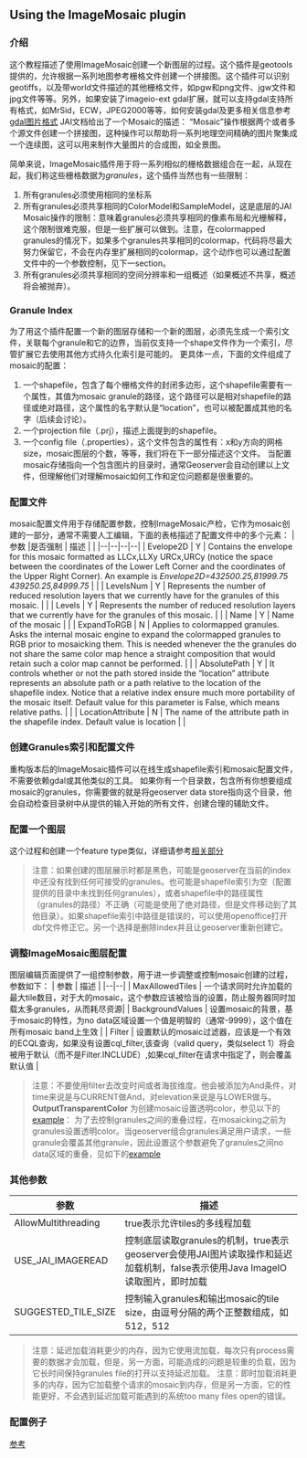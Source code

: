 ##  Using the ImageMosaic plugin
### 介绍
这个教程描述了使用ImageMosaic创建一个新图层的过程。这个插件是geotools提供的，允许根据一系列地图参考栅格文件创建一个拼接图。这个插件可以识别geotiffs，以及带world文件描述的其他栅格文件，如pgw和png文件、jgw文件和jpg文件等等。另外，如果安装了imageio-ext gdal扩展，就可以支持gdal支持所有格式，如MrSid，ECW，JPEG2000等等，如何安装gdal及更多相关信息参考[gdal图片格式](http://docs.geoserver.org/2.8.1/user/data/raster/gdal.html#data-gdal)
JAI文档给出了一个Mosaic的描述：
“Mosaic”操作根据两个或者多个源文件创建一个拼接图，这种操作可以帮助将一系列地理空间精确的图片聚集成一个连续图，这可以用来制作大量图片的合成图，如全景图。

简单来说，ImageMosaic插件用于将一系列相似的栅格数据组合在一起，从现在起，我们称这些栅格数据为*granules*，这个插件当然也有一些限制：
 1. 所有granules必须使用相同的坐标系
 2. 所有granules必须共享相同的ColorModel和SampleModel，这是底层的JAI Mosaic操作的限制：意味着granules必须共享相同的像素布局和光栅解释，这个限制很难克服，但是一些扩展可以做到。注意，在colormapped granules的情况下，如果多个granules共享相同的colormap，代码将尽最大努力保留它，不会在内存里扩展相同的colormap，这个动作也可以通过配置文件中的一个参数控制，见下一section。
 3. 所有granules必须共享相同的空间分辨率和一组概述（如果概述不共享，概述将会被抛弃）。
 
 ### Granule Index
为了用这个插件配置一个新的图层存储和一个新的图层，必须先生成一个索引文件，关联每个granule和它的边界，当前仅支持一个shape文件作为一个索引，尽管扩展它去使用其他方式持久化索引是可能的。
更具体一点，下面的文件组成了mosaic的配置：
1. 一个shapefile，包含了每个栅格文件的封闭多边形，这个shapefile需要有一个属性，其值为mosaic granule的路径，这个路径可以是相对shapefile的路径或绝对路径，这个属性的名字默认是“location”，也可以被配置成其他的名字（后续会讨论）。
2. 一个projection file（.prj），描述上面提到的shapefile。
3. 一个config file（.properties），这个文件包含的属性有：x和y方向的网格size，mosaic图层的个数，等等，我们将在下一部分描述这个文件。
当配置mosaic存储指向一个包含图片的目录时，通常Geoserver会自动创建以上文件，但理解他们对理解mosaic如何工作和定位问题都是很重要的。

### 配置文件
mosaic配置文件用于存储配置参数，控制ImageMosaic产检，它作为mosaic创建的一部分，通常不需要人工编辑，下面的表格描述了配置文件中的多个元素：
| 参数 |是否强制  | 描述 |  |
|--|--|--|--|
| Evelope2D | Y | Contains the envelope for this mosaic formatted as LLCx,LLXy URCx,URCy (notice the space between the coordinates of the Lower Left Corner and the coordinates of the Upper Right Corner). An example is _Envelope2D=432500.25,81999.75 439250.25,84999.75_ |  |
| LevelsNum | Y | Represents the number of reduced resolution layers that we currently have for the granules of this mosaic. |  |
| Levels | Y | Represents the number of reduced resolution layers that we currently have for the granules of this mosaic. |  |
| Name | Y | Name of the mosaic |  |
| ExpandToRGB | N | Applies to colormapped granules. Asks the internal mosaic engine to expand the colormapped granules to RGB prior to mosaicking them. This is needed whenever the the granules do not share the same color map hence a straight composition that would retain such a color map cannot be performed. |  |
| AbsolutePath | Y |  It controls whether or not the path stored inside the “location” attribute represents an absolute path or a path relative to the location of the shapefile index. Notice that a relative index ensure much more portability of the mosaic itself. Default value for this parameter is False, which means relative paths. |  |
| LocationAttribute | N | The name of the attribute path in the shapefile index. Default value is  location |  |

### 创建Granules索引和配置文件
重构版本后的ImageMosaic插件可以在线生成shapefile索引和mosaic配置文件，不需要依赖gdal或其他类似的工具。
如果你有一个目录数，包含所有你想要组成mosaic的granules，你需要做的就是将geoserver data store指向这个目录，他会自动检查目录树中从提供的输入开始的所有文件，创建合理的辅助文件。

### 配置一个图层
这个过程和创建一个feature type类似，详细请参考[相关部分](http://docs.geoserver.org/2.8.1/user/tutorials/image_mosaic_plugin/imagemosaic.html#configuring-a-coverage-in-geoserver)

> 注意：如果创建的图层展示时都是黑色，可能是geoserver在当前的index中还没有找到任何可接受的granules。也可能是shapefile索引为空（配置提供的目录中未找到任何granules），或者shapefile中的路径属性（granules的路径）不正确（可能是使用了绝对路径，但是文件移动到了其他目录）。如果shapefile索引中路径是错误的，可以使用openoffice打开dbf文件修正它。另一个选择是删除index并且让geoserver重新创建它。

### 调整ImageMosaic图层配置
图层编辑页面提供了一组控制参数，用于进一步调整或控制mosaic创建的过程，参数如下：
| 参数 | 描述 |
|--|--|
| MaxAllowedTiles | 一个请求同时允许加载的最大tile数目，对于大的mosaic，这个参数应该被恰当的设置，防止服务器同时加载太多granules，从而耗尽资源|
| BackgroundValues | 设置mosaic的背景，基于mosaic的特性，为no data区域设置一个值是明智的（通常-9999），这个值在所有mosaic band上生效 |
| Filter | 设置默认的mosaic过滤器，应该是一个有效的ECQL查询，如果没有设置cql_filter,该查询（valid query，类似select 1）将会被用于默认（而不是Filter.INCLUDE）,如果cql_filter在请求中指定了，则会覆盖默认值 |

> 注意：不要使用filter去改变时间或者海拔维度。他会被添加为And条件，对time来说是与CURRENT做And，对elevation来说是与LOWER做与。
> **OutputTransparentColor**
> 为创建mosaic设置透明color，参见以下的[example](http://docs.geoserver.org/2.8.1/user/tutorials/image_mosaic_plugin/imagemosaic.html#tweaking-an-imagemosaic-coveragestore)：
> 为了去控制granules之间的重叠过程，在mosaicking之前为granules设置透明color。当geoserver组合granules满足用户请求，一些granule会覆盖其他granule，因此设置这个参数避免了granules之间no data区域的重叠，见如下的[example](http://docs.geoserver.org/2.8.1/user/tutorials/image_mosaic_plugin/imagemosaic.html#tweaking-an-imagemosaic-coveragestore)

### 其他参数
| 参数 | 描述 |
|--|--|
| AllowMultithreading | true表示允许tiles的多线程加载 |
| USE_JAI_IMAGEREAD | 控制底层读取granules的机制，true表示geoserver会使用JAI图片读取操作和延迟加载机制，false表示使用Java ImageIO读取图片，即时加载 |
| SUGGESTED_TILE_SIZE | 控制输入granules和输出mosaic的tile size，由逗号分隔的两个正整数组成，如512，512 |

> 注意：延迟加载消耗更少的内存，因为它使用流加载，每次只有process需要的数据才会加载，但是，另一方面，可能造成的问题是较重的负载，因为它长时间保持granules file的打开以支持延迟加载。
> 注意：即时加载消耗更多的内存，因为它加载整个请求的mosaic到内存，但是另一方面，它的性能更好，不会遇到延迟加载可能遇到的系统too many files open的错误。

### 配置例子
[参考](http://docs.geoserver.org/2.8.1/user/tutorials/image_mosaic_plugin/imagemosaic.html#configuration-examples)

